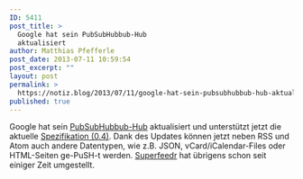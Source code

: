 ```yaml
---
ID: 5411
post_title: >
  Google hat sein PubSubHubbub-Hub
  aktualisiert
author: Matthias Pfefferle
post_date: 2013-07-11 10:59:54
post_excerpt: ""
layout: post
permalink: >
  https://notiz.blog/2013/07/11/google-hat-sein-pubsubhubbub-hub-aktualisiert/
published: true
---
```

Google hat sein <a href="https://pubsubhubbub.appspot.com/">PubSubHubbub-Hub</a> aktualisiert und unterstützt jetzt die aktuelle <a href="https://pubsubhubbub.googlecode.com/git/pubsubhubbub-core-0.4.html">Spezifikation (0.4)</a>. Dank des Updates können jetzt neben RSS und Atom auch andere Datentypen, wie z.B. JSON, vCard/iCalendar-Files oder HTML-Seiten ge-PuSH-t werden. <a href="http://blog.superfeedr.com/pubsubhubbub-04/">Superfeedr</a> hat übrigens schon seit einiger Zeit umgestellt.
